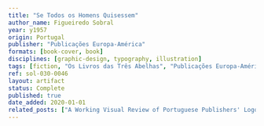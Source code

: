```yaml
---
title: "Se Todos os Homens Quisessem"
author_name: Figueiredo Sobral
year: y1957
origin: Portugal
publisher: "Publicações Europa-América"
formats: [book-cover, book]
disciplines: [graphic-design, typography, illustration]
tags: [fiction, "Os Livros das Três Abelhas", "Publicações Europa-América", brown, blue, illustration]
ref: sol-030-0046
layout: artifact
status: Complete
published: true
date_added: 2020-01-01
related_posts: ["A Working Visual Review of Portuguese Publishers' Logos"]
---
```


